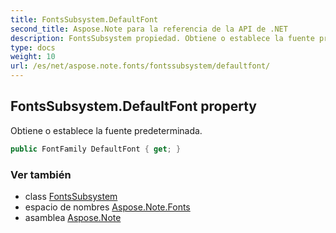 ```yaml
---
title: FontsSubsystem.DefaultFont
second_title: Aspose.Note para la referencia de la API de .NET
description: FontsSubsystem propiedad. Obtiene o establece la fuente predeterminada.
type: docs
weight: 10
url: /es/net/aspose.note.fonts/fontssubsystem/defaultfont/
---
```

## FontsSubsystem.DefaultFont property

Obtiene o establece la fuente predeterminada.

```csharp
public FontFamily DefaultFont { get; }
```

### Ver también

* class [FontsSubsystem](../)
* espacio de nombres [Aspose.Note.Fonts](../../fontssubsystem/)
* asamblea [Aspose.Note](../../../)



